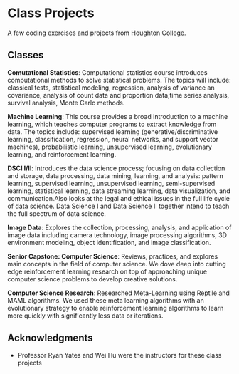 # Class Projects
A few coding exercises and projects from Houghton College.

## Classes
**Comutational Statistics**: Computational statistics course introduces computational methods to solve statistical problems. The topics will include: classical tests, statistical modeling, regression, analysis of variance an covariance, analysis of count data and proportion data,time series analysis, survival analysis, Monte Carlo methods.

**Machine Learning**: This course provides a broad introduction to a machine learning, which teaches computer programs to extract knowledge from data. The topics include: supervised learning (generative/discriminative learning, classification, regression, neural networks, and support vector machines), probabilistic learning, unsupervised learning, evolutionary learning, and reinforcement learning.

**DSCI I/II**: Introduces the data science process; focusing on data collection and storage, data processing, data mining, learning, and analysis: pattern learning, supervised learning, unsupervised learning, semi-supervised learning, statistical learning, data streaming learning, data visualization, and communication.Also looks at the legal and ethical issues in the full life cycle of data science. Data Science I and Data Science II together intend to teach the full spectrum of data science.

**Image Data**: Explores the collection, processing, analysis, and application of image data including camera technology, image processing algorithms, 3D environment modeling, object identification, and image classification. 

**Senior Capstone: Computer Science**: Reviews, practices, and explores main concepts in the field of computer science. We dove deep into cutting edge reinforcement learning research on top of approaching unique computer science problems to develop creative solutions.  

**Computer Science Research**: Researched Meta-Learning using Reptile and MAML algorithms. We used these meta learning algorithms with an evolutionary strategy to enable reinforcement learning algorithms to learn more quickly with significantly less data or iterations.

[Comment]: <> "a"
## Acknowledgments
- Professor Ryan Yates and Wei Hu were the instructors for these class projects
